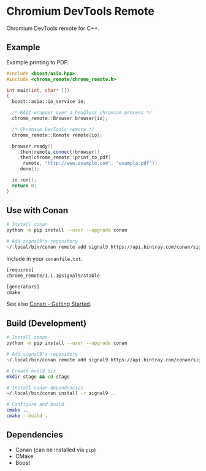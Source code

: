 # Chromium DevTools Remote

Chromium DevTools remote for C++.

## Example

Example printing to PDF.

```c++
#include <boost/asio.hpp>
#include <chrome_remote/chrome_remote.h>

int main(int, char* [])
{
  boost::asio::io_service io;

  /* RAII wrapper over a headless chromium process */
  chrome_remote::Browser browser{io};

  /* Chromium DevTools remote */
  chrome_remote::Remote remote{io};

  browser.ready()
    .then(remote.connect(browser))
    .then(chrome_remote::print_to_pdf(
      remote, "http://www.example.com", "example.pdf"))
    .done();

  io.run();
  return 0;
}
```

## Use with Conan

```sh
# Install conan
python -m pip install --user --upgrade conan

# Add signal9's repository
~/.local/bin/conan remote add signal9 https://api.bintray.com/conan/signal9/conan
```

Include in your `conanfile.txt`.

```txt
[requires]
chrome_remote/1.1.1@signal9/stable

[generators]
cmake
```

See also [Conan - Getting Started](http://docs.conan.io/en/latest/getting_started.html).

## Build (Development)

```sh
# Install conan
python -m pip install --user --upgrade conan

# Add signal9's repository
~/.local/bin/conan remote add signal9 https://api.bintray.com/conan/signal9/conan

# Create build dir
mkdir stage && cd stage

# Install conan dependencies
~/.local/bin/conan install -r signal9 ..

# Configure and build
cmake ..
cmake --build .
```

## Dependencies

* Conan (can be installed via `pip`)
* CMake
* Boost
